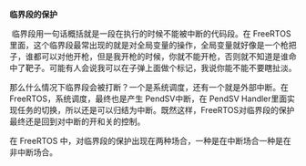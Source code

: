 **临界段的保护**

 临界段用一句话概括就是一段在执行的时候不能被中断的代码段。在 FreeRTOS 里面，这个临界段最常出现的就是对全局变量的操作，全局变量就好像是一个枪把子，谁都可以对他开枪，但是我开枪的时候，你就不能开枪，否则就不知道是谁命中了靶子。可能有人会说我可以在子弹上面做个标记，我说你能不能不要瞎扯淡。

那么什么情况下临界段会被打断？一个是系统调度，还有一个就是外部中断。在FreeRTOS，系统调度，最终也是产生 PendSV中断，在 PendSV Handler里面实现任务的切换，所以还是可以归结为中断。既然这样，FreeRTOS对临界段的保护最终还是回到对中断的开和关的控制。

在 FreeRTOS 中，对临界段的保护出现在两种场合，一种是在中断场合一种是在非中断场合。
